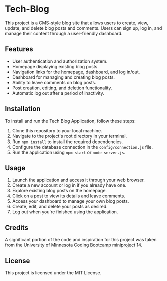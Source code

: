 # Tech-Blog
This project is a CMS-style blog site that allows users to create, view, update, and delete blog posts and comments. Users can sign up, log in, and manage their content through a user-friendly dashboard.

## Features
- User authentication and authorization system.
- Homepage displaying existing blog posts.
- Navigation links for the homepage, dashboard, and log in/out.
- Dashboard for managing and creating blog posts.
- Ability to leave comments on blog posts.
- Post creation, editing, and deletion functionality.
- Automatic log out after a period of inactivity.

## Installation
To install and run the Tech Blog Application, follow these steps:
1. Clone this repository to your local machine.
2. Navigate to the project's root directory in your terminal.
3. Run `npm install` to install the required dependencies.
4. Configure the database connection in the `config/connection.js` file.
5. Run the application using `npm start` or `node server.js`.

## Usage
1. Launch the application and access it through your web browser.
2. Create a new account or log in if you already have one.
3. Explore existing blog posts on the homepage.
4. Click on a post to view its details and leave comments.
5. Access your dashboard to manage your own blog posts.
6. Create, edit, and delete your posts as desired.
7. Log out when you're finished using the application.

## Credits
A significant portion of the code and inspiration for this project was taken from the University of Minnesota Coding Bootcamp miniproject 14.

## License
This project is licensed under the MIT License.

